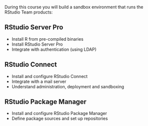 During this course you will build a sandbox environment that runs the RStudio Team products:

## RStudio Server Pro

* Install R from pre-compiled binaries
* Install RStudio Server Pro
* Integrate with authentication (using LDAP)

## RStudio Connect

* Install and configure RStudio Connect
* Integrate with a mail server
* Understand administration, deployment and sandboxing

## RStudio Package Manager

* Install and configure RStudio Package Manager
* Define package sources and set up repositories
